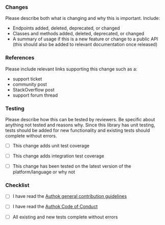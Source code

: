 ### Changes

Please describe both what is changing and why this is important. Include:

- Endpoints added, deleted, deprecated, or changed
- Classes and methods added, deleted, deprecated, or changed
- A summary of usage if this is a new feature or change to a public API (this should also be added to relevant documentation once released)

### References

Please include relevant links supporting this change such as a:

- support ticket
- community post
- StackOverflow post
- support forum thread

### Testing

Please describe how this can be tested by reviewers. Be specific about anything not tested and reasons why. Since this library has unit testing, tests should be added for new functionality and existing tests should complete without errors.

- [ ] This change adds unit test coverage

- [ ] This change adds integration test coverage

- [ ] This change has been tested on the latest version of the platform/language or why not

### Checklist

- [ ] I have read the [Authok general contribution guidelines](https://github.com/authok/open-source-template/blob/master/GENERAL-CONTRIBUTING.md)

- [ ] I have read the [Authok Code of Conduct](https://github.com/authok/open-source-template/blob/master/CODE-OF-CONDUCT.md)

- [ ] All existing and new tests complete without errors
